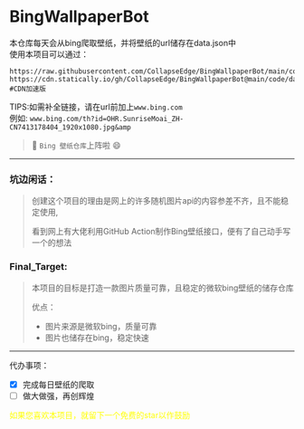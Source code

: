 # BingWallpaperBot

本仓库每天会从bing爬取壁纸，并将壁纸的url储存在data.json中<br>
使用本项目可以通过：
```
https://raw.githubusercontent.com/CollapseEdge/BingWallpaperBot/main/code/data.json
https://cdn.statically.io/gh/CollapseEdge/BingWallpaperBot@main/code/data.json #CDN加速版
````
TIPS:如需补全链接，请在url前加上`www.bing.com`
<br>例如: `www.bing.com/th?id=OHR.SunriseMoai_ZH-CN7413178404_1920x1080.jpg&amp`

> 🔨 `Bing 壁纸仓库`上阵啦 😄


----

### 坑边闲话：

> 创建这个项目的理由是网上的许多随机图片api的内容参差不齐，且不能稳定使用,
>
> 看到网上有大佬利用GitHub Action制作Bing壁纸接口，便有了自己动手写一个的想法

### Final_Target:

> 本项目的目标是打造一款图片质量可靠，且稳定的微软bing壁纸的储存仓库
>
> 优点：
>
> - 图片来源是微软bing，质量可靠
> - 图片也储存在bing，稳定快速

----

代办事项：

- [x] 完成每日壁纸的爬取
- [ ] 做大做强，再创辉煌

<font color=yellow>如果您喜欢本项目，就留下一个免费的star以作鼓励</font>

